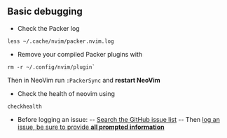 ## Basic debugging
 + Check the Packer log
```
less ~/.cache/nvim/packer.nvim.log
```
 + Remove your compiled Packer plugins with
```
rm -r ~/.config/nvim/plugin`
```
Then in NeoVim run `:PackerSync` and **restart NeoVim**
 + Check the health of neovim using
```
checkhealth
```
- Before logging an issue:
-- [Search the GitHub issue list](https://github.com/NvChad/NvChad/issues?q=is%3Aissue)
-- Then [log an issue, be sure to provide **all prompted information**](https://github.com/NvChad/NvChad/issues/new/choose)
